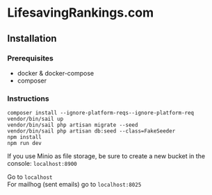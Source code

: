 # LifesavingRankings.com

## Installation

### Prerequisites

-   docker & docker-compose
-   composer

### Instructions

```shell
composer install --ignore-platform-reqs--ignore-platform-req
vendor/bin/sail up
vendor/bin/sail php artisan migrate --seed
vendor/bin/sail php artisan db:seed --class=FakeSeeder
npm install
npm run dev
```

If you use Minio as file storage, be sure to create a new bucket in the console: `localhost:8900`

Go to `localhost`  
For mailhog (sent emails) go to `localhost:8025`
